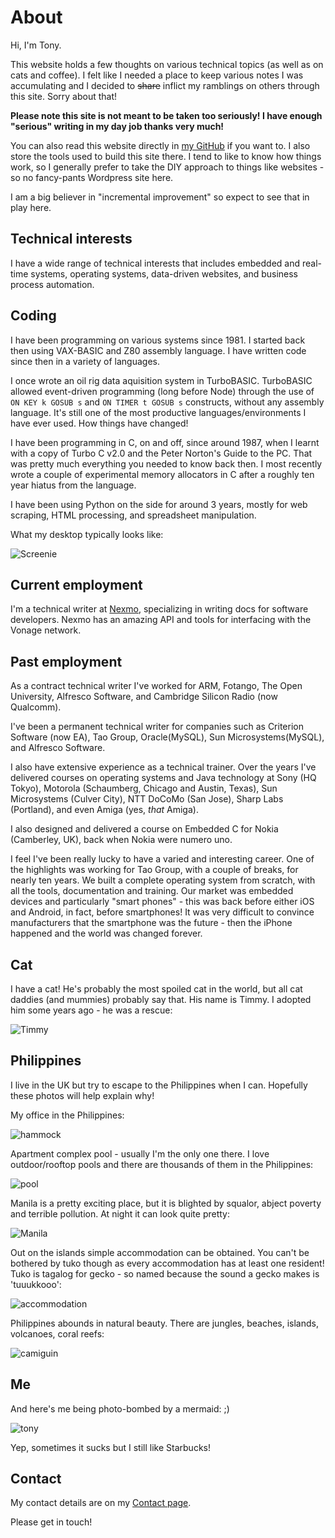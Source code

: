 # About

Hi, I'm Tony. 

This website holds a few thoughts on various technical topics (as well
as on cats and coffee). I felt like I needed a place to keep various
notes I was accumulating and I decided to ~~share~~ inflict my
ramblings on others through this site. Sorry about that!

**Please note this site is not meant to be taken too seriously! I have
enough "serious" writing in my day job thanks very much!**

You can also read this website directly in [my
GitHub](https://github.com/tbedford) if you want to. I also store the
tools used to build this site there. I tend to like to know how things
work, so I generally prefer to take the DIY approach to things like
websites - so no fancy-pants Wordpress site here.

I am a big believer in "incremental improvement" so expect to see that
in play here.

## Technical interests

I have a wide range of technical interests that includes embedded and
real-time systems, operating systems, data-driven websites, and
business process automation.

## Coding

I have been programming on various systems since 1981. I started back
then using VAX-BASIC and Z80 assembly language. I have written code
since then in a variety of languages. 

I once wrote an oil rig data aquisition system in
TurboBASIC. TurboBASIC allowed event-driven programming (long before
Node) through the use of `ON KEY k GOSUB s` and `ON TIMER t GOSUB s`
constructs, without any assembly language. It's still one of the most
productive languages/environments I have ever used. How things have
changed!

I have been programming in C, on and off, since around 1987, when I
learnt with a copy of Turbo C v2.0 and the Peter Norton's Guide to the
PC. That was pretty much everything you needed to know back then. I
most recently wrote a couple of experimental memory allocators in C
after a roughly ten year hiatus from the language.

I have been using Python on the side for around 3 years, mostly for
web scraping, HTML processing, and spreadsheet manipulation.

What my desktop typically looks like:

![Screenie](./images/screenie.png "Screenshot")

## Current employment

I'm a technical writer at [Nexmo](https://developer.nexmo.com/team),
specializing in writing docs for software developers. Nexmo has an
amazing API and tools for interfacing with the Vonage network.

## Past employment

As a contract technical writer I've worked for ARM, Fotango, The Open
University, Alfresco Software, and Cambridge Silicon Radio (now
Qualcomm).

I've been a permanent technical writer for companies such as
Criterion Software (now EA), Tao Group, Oracle(MySQL), Sun
Microsystems(MySQL), and Alfresco Software.

I also have extensive experience as a technical trainer. Over the
years I've delivered courses on operating systems and Java technology
at Sony (HQ Tokyo), Motorola (Schaumberg, Chicago and Austin, Texas),
Sun Microsystems (Culver City), NTT DoCoMo (San Jose), Sharp Labs
(Portland), and even Amiga (yes, _that_ Amiga). 

I also designed and delivered a course on Embedded C for Nokia
(Camberley, UK), back when Nokia were numero uno.

I feel I've been really lucky to have a varied and interesting
career. One of the highlights was working for Tao Group, with a couple
of breaks, for nearly ten years. We built a complete operating system
from scratch, with all the tools, documentation and training. Our
market was embedded devices and particularly "smart phones" - this was
back before either iOS and Android, in fact, before smartphones! It
was very difficult to convince manufacturers that the smartphone was
the future - then the iPhone happened and the world was changed
forever.

## Cat

I have a cat! He's probably the most spoiled cat in the world, but all
cat daddies (and mummies) probably say that. His name is Timmy. I
adopted him some years ago - he was a rescue:

![Timmy](./images/timmy.png "Timmy")


## Philippines

I live in the UK but try to escape to the Philippines when I
can. Hopefully these photos will help explain why!

My office in the Philippines:

![hammock](./images/hammock.jpg "Hammock")

Apartment complex pool - usually I'm the only one there. I love
outdoor/rooftop pools and there are thousands of them in the
Philippines:

![pool](./images/apartment-pool.jpg "Pool")

Manila is a pretty exciting place, but it is blighted by squalor,
abject poverty and terrible pollution. At night it can look quite
pretty:

![Manila](./images/manila-at-night.jpg "Manila at night")

Out on the islands simple accommodation can be obtained. You can't be
bothered by tuko though as every accommodation has at least one
resident! Tuko is tagalog for gecko - so named because the sound a
gecko makes is 'tuuukkooo':

![accommodation](./images/simple-accommodation.jpg "Accommodation")

Philippines abounds in natural beauty. There are jungles, beaches, islands, volcanoes, coral reefs:

![camiguin](./images/white-island-camiguin.jpg "White Island Camiguin")

## Me

And here's me being photo-bombed by a mermaid: ;)

![tony](./images/johnny_starbucks_resized.jpg "Tony")

Yep, sometimes it sucks but I still like Starbucks!

## Contact

My contact details are on my [Contact page](./contact.html). 

Please get in touch!


